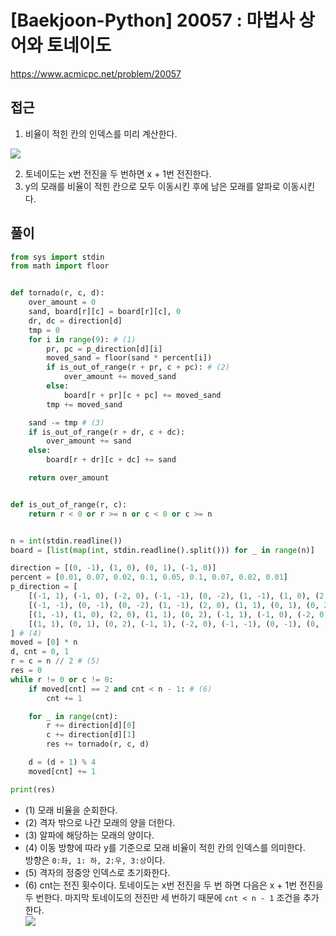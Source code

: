 [Baekjoon-Python] 20057 : 마법사 상어와 토네이도
=
<https://www.acmicpc.net/problem/20057>


접근
--


1. 비율이 적힌 칸의 인덱스를 미리 계산한다.


![](https://blog.kakaocdn.net/dn/ccHaTk/btsDQU1RdgK/KCGXCeJ7xA8BTZqpvvyjmK/img.png)


2. 토네이도는 x번 전진을 두 번하면 x + 1번 전진한다.
3. y의 모래를 비율이 적힌 칸으로 모두 이동시킨 후에 남은 모래를 알파로 이동시킨다.


풀이
--



```python
from sys import stdin
from math import floor


def tornado(r, c, d):
    over_amount = 0
    sand, board[r][c] = board[r][c], 0
    dr, dc = direction[d]
    tmp = 0
    for i in range(9): # (1)
        pr, pc = p_direction[d][i]
        moved_sand = floor(sand * percent[i])
        if is_out_of_range(r + pr, c + pc): # (2)
            over_amount += moved_sand
        else:
            board[r + pr][c + pc] += moved_sand
        tmp += moved_sand

    sand -= tmp # (3)
    if is_out_of_range(r + dr, c + dc):
        over_amount += sand
    else:
        board[r + dr][c + dc] += sand

    return over_amount


def is_out_of_range(r, c):
    return r < 0 or r >= n or c < 0 or c >= n


n = int(stdin.readline())
board = [list(map(int, stdin.readline().split())) for _ in range(n)]

direction = [(0, -1), (1, 0), (0, 1), (-1, 0)]
percent = [0.01, 0.07, 0.02, 0.1, 0.05, 0.1, 0.07, 0.02, 0.01]
p_direction = [
    [(-1, 1), (-1, 0), (-2, 0), (-1, -1), (0, -2), (1, -1), (1, 0), (2, 0), (1, 1)],
    [(-1, -1), (0, -1), (0, -2), (1, -1), (2, 0), (1, 1), (0, 1), (0, 2), (-1, 1)],
    [(1, -1), (1, 0), (2, 0), (1, 1), (0, 2), (-1, 1), (-1, 0), (-2, 0), (-1, -1)],
    [(1, 1), (0, 1), (0, 2), (-1, 1), (-2, 0), (-1, -1), (0, -1), (0, -2), (1, -1)],
] # (4)
moved = [0] * n
d, cnt = 0, 1
r = c = n // 2 # (5)
res = 0
while r != 0 or c != 0:
    if moved[cnt] == 2 and cnt < n - 1: # (6)
        cnt += 1

    for _ in range(cnt):
        r += direction[d][0]
        c += direction[d][1]
        res += tornado(r, c, d)

    d = (d + 1) % 4
    moved[cnt] += 1

print(res)
```


* (1) 모래 비율을 순회한다.
* (2) 격자 밖으로 나간 모래의 양을 더한다.
* (3) 알파에 해당하는 모래의 양이다.
* (4) 이동 방향에 따라 y를 기준으로 모래 비율이 적힌 칸의 인덱스를 의미한다.  
 방향은 `0:좌, 1: 하, 2:우, 3:상`이다.
* (5) 격자의 정중앙 인덱스로 초기화한다.
* (6) cnt는 전진 횟수이다. 토네이도는 x번 전진을 두 번 하면 다음은 x + 1번 전진을 두 번한다. 마지막 토네이도의 전진만 세 번하기 때문에 `cnt < n - 1` 조건을 추가한다.  
![](https://blog.kakaocdn.net/dn/ZSuWc/btsDJZwxs74/e83tvMNCbKl3Wip3CLJGz0/img.png)
